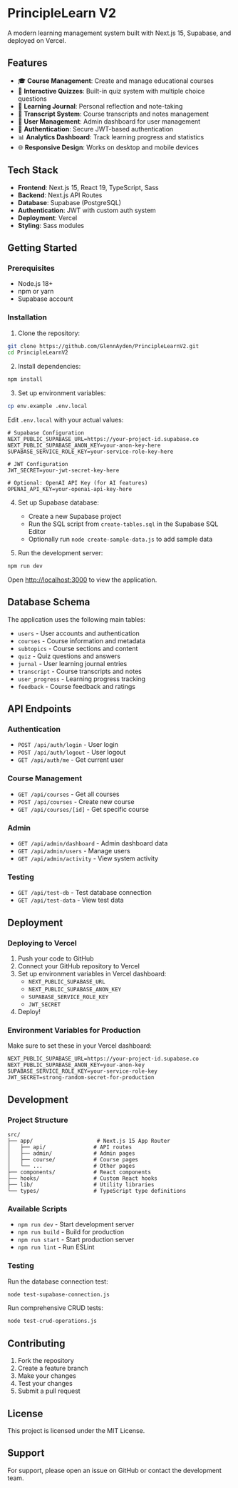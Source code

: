 # PrincipleLearn V2

A modern learning management system built with Next.js 15, Supabase, and deployed on Vercel.

## Features

- 🎓 **Course Management**: Create and manage educational courses
- 📝 **Interactive Quizzes**: Built-in quiz system with multiple choice questions
- 📓 **Learning Journal**: Personal reflection and note-taking
- 📄 **Transcript System**: Course transcripts and notes management
- 👥 **User Management**: Admin dashboard for user management
- 🔐 **Authentication**: Secure JWT-based authentication
- 📊 **Analytics Dashboard**: Track learning progress and statistics
- 🌐 **Responsive Design**: Works on desktop and mobile devices

## Tech Stack

- **Frontend**: Next.js 15, React 19, TypeScript, Sass
- **Backend**: Next.js API Routes
- **Database**: Supabase (PostgreSQL)
- **Authentication**: JWT with custom auth system
- **Deployment**: Vercel
- **Styling**: Sass modules

## Getting Started

### Prerequisites

- Node.js 18+ 
- npm or yarn
- Supabase account

### Installation

1. Clone the repository:
```bash
git clone https://github.com/GlennAyden/PrincipleLearnV2.git
cd PrincipleLearnV2
```

2. Install dependencies:
```bash
npm install
```

3. Set up environment variables:
```bash
cp env.example .env.local
```

Edit `.env.local` with your actual values:
```env
# Supabase Configuration
NEXT_PUBLIC_SUPABASE_URL=https://your-project-id.supabase.co
NEXT_PUBLIC_SUPABASE_ANON_KEY=your-anon-key-here
SUPABASE_SERVICE_ROLE_KEY=your-service-role-key-here

# JWT Configuration
JWT_SECRET=your-jwt-secret-key-here

# Optional: OpenAI API Key (for AI features)
OPENAI_API_KEY=your-openai-api-key-here
```

4. Set up Supabase database:
   - Create a new Supabase project
   - Run the SQL script from `create-tables.sql` in the Supabase SQL Editor
   - Optionally run `node create-sample-data.js` to add sample data

5. Run the development server:
```bash
npm run dev
```

Open [http://localhost:3000](http://localhost:3000) to view the application.

## Database Schema

The application uses the following main tables:
- `users` - User accounts and authentication
- `courses` - Course information and metadata
- `subtopics` - Course sections and content
- `quiz` - Quiz questions and answers
- `jurnal` - User learning journal entries
- `transcript` - Course transcripts and notes
- `user_progress` - Learning progress tracking
- `feedback` - Course feedback and ratings

## API Endpoints

### Authentication
- `POST /api/auth/login` - User login
- `POST /api/auth/logout` - User logout
- `GET /api/auth/me` - Get current user

### Course Management
- `GET /api/courses` - Get all courses
- `POST /api/courses` - Create new course
- `GET /api/courses/[id]` - Get specific course

### Admin
- `GET /api/admin/dashboard` - Admin dashboard data
- `GET /api/admin/users` - Manage users
- `GET /api/admin/activity` - View system activity

### Testing
- `GET /api/test-db` - Test database connection
- `GET /api/test-data` - View test data

## Deployment

### Deploying to Vercel

1. Push your code to GitHub
2. Connect your GitHub repository to Vercel
3. Set up environment variables in Vercel dashboard:
   - `NEXT_PUBLIC_SUPABASE_URL`
   - `NEXT_PUBLIC_SUPABASE_ANON_KEY`
   - `SUPABASE_SERVICE_ROLE_KEY`
   - `JWT_SECRET`
4. Deploy!

### Environment Variables for Production

Make sure to set these in your Vercel dashboard:
```
NEXT_PUBLIC_SUPABASE_URL=https://your-project-id.supabase.co
NEXT_PUBLIC_SUPABASE_ANON_KEY=your-anon-key
SUPABASE_SERVICE_ROLE_KEY=your-service-role-key
JWT_SECRET=strong-random-secret-for-production
```

## Development

### Project Structure

```
src/
├── app/                    # Next.js 15 App Router
│   ├── api/               # API routes
│   ├── admin/             # Admin pages
│   ├── course/            # Course pages
│   └── ...                # Other pages
├── components/            # React components
├── hooks/                 # Custom React hooks
├── lib/                   # Utility libraries
└── types/                 # TypeScript type definitions
```

### Available Scripts

- `npm run dev` - Start development server
- `npm run build` - Build for production
- `npm run start` - Start production server
- `npm run lint` - Run ESLint

### Testing

Run the database connection test:
```bash
node test-supabase-connection.js
```

Run comprehensive CRUD tests:
```bash
node test-crud-operations.js
```

## Contributing

1. Fork the repository
2. Create a feature branch
3. Make your changes
4. Test your changes
5. Submit a pull request

## License

This project is licensed under the MIT License.

## Support

For support, please open an issue on GitHub or contact the development team.